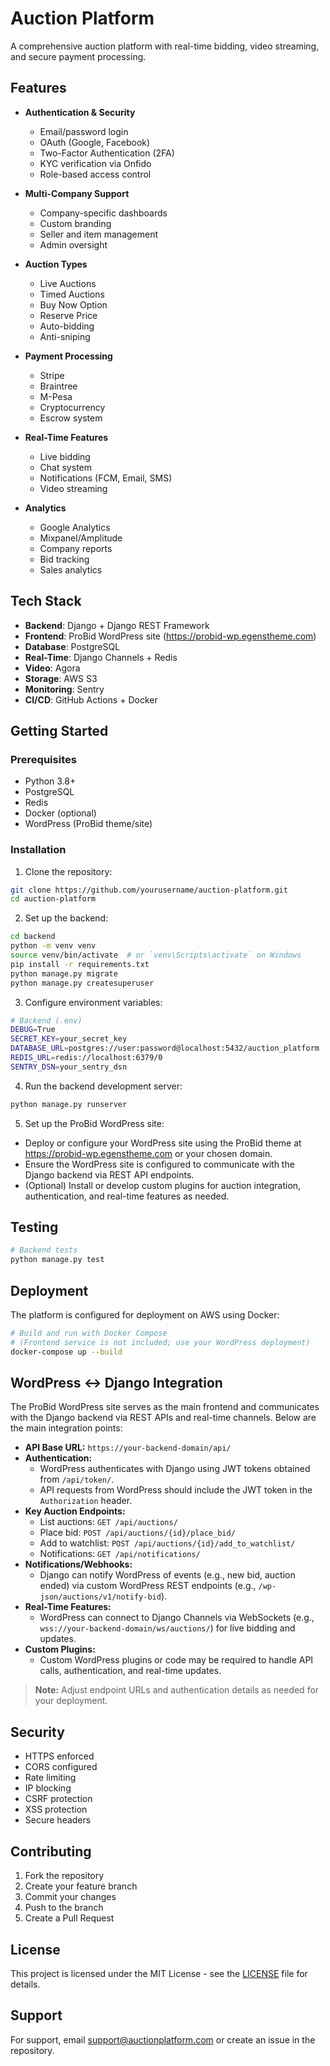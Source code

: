 # Auction Platform

A comprehensive auction platform with real-time bidding, video streaming, and secure payment processing.

## Features

- **Authentication & Security**
  - Email/password login
  - OAuth (Google, Facebook)
  - Two-Factor Authentication (2FA)
  - KYC verification via Onfido
  - Role-based access control

- **Multi-Company Support**
  - Company-specific dashboards
  - Custom branding
  - Seller and item management
  - Admin oversight

- **Auction Types**
  - Live Auctions
  - Timed Auctions
  - Buy Now Option
  - Reserve Price
  - Auto-bidding
  - Anti-sniping

- **Payment Processing**
  - Stripe
  - Braintree
  - M-Pesa
  - Cryptocurrency
  - Escrow system

- **Real-Time Features**
  - Live bidding
  - Chat system
  - Notifications (FCM, Email, SMS)
  - Video streaming

- **Analytics**
  - Google Analytics
  - Mixpanel/Amplitude
  - Company reports
  - Bid tracking
  - Sales analytics

## Tech Stack

- **Backend**: Django + Django REST Framework
- **Frontend**: ProBid WordPress site (https://probid-wp.egenstheme.com)
- **Database**: PostgreSQL
- **Real-Time**: Django Channels + Redis
- **Video**: Agora
- **Storage**: AWS S3
- **Monitoring**: Sentry
- **CI/CD**: GitHub Actions + Docker

## Getting Started

### Prerequisites

- Python 3.8+
- PostgreSQL
- Redis
- Docker (optional)
- WordPress (ProBid theme/site)

### Installation

1. Clone the repository:
```bash
git clone https://github.com/yourusername/auction-platform.git
cd auction-platform
```

2. Set up the backend:
```bash
cd backend
python -m venv venv
source venv/bin/activate  # or `venv\Scripts\activate` on Windows
pip install -r requirements.txt
python manage.py migrate
python manage.py createsuperuser
```

3. Configure environment variables:
```bash
# Backend (.env)
DEBUG=True
SECRET_KEY=your_secret_key
DATABASE_URL=postgres://user:password@localhost:5432/auction_platform
REDIS_URL=redis://localhost:6379/0
SENTRY_DSN=your_sentry_dsn
```

4. Run the backend development server:
```bash
python manage.py runserver
```

5. Set up the ProBid WordPress site:
- Deploy or configure your WordPress site using the ProBid theme at https://probid-wp.egenstheme.com or your chosen domain.
- Ensure the WordPress site is configured to communicate with the Django backend via REST API endpoints.
- (Optional) Install or develop custom plugins for auction integration, authentication, and real-time features as needed.

## Testing

```bash
# Backend tests
python manage.py test
```

## Deployment

The platform is configured for deployment on AWS using Docker:

```bash
# Build and run with Docker Compose
# (Frontend service is not included; use your WordPress deployment)
docker-compose up --build
```

## WordPress ↔ Django Integration

The ProBid WordPress site serves as the main frontend and communicates with the Django backend via REST APIs and real-time channels. Below are the main integration points:

- **API Base URL:** `https://your-backend-domain/api/`
- **Authentication:**
  - WordPress authenticates with Django using JWT tokens obtained from `/api/token/`.
  - API requests from WordPress should include the JWT token in the `Authorization` header.
- **Key Auction Endpoints:**
  - List auctions: `GET /api/auctions/`
  - Place bid: `POST /api/auctions/{id}/place_bid/`
  - Add to watchlist: `POST /api/auctions/{id}/add_to_watchlist/`
  - Notifications: `GET /api/notifications/`
- **Notifications/Webhooks:**
  - Django can notify WordPress of events (e.g., new bid, auction ended) via custom WordPress REST endpoints (e.g., `/wp-json/auctions/v1/notify-bid`).
- **Real-Time Features:**
  - WordPress can connect to Django Channels via WebSockets (e.g., `wss://your-backend-domain/ws/auctions/`) for live bidding and updates.
- **Custom Plugins:**
  - Custom WordPress plugins or code may be required to handle API calls, authentication, and real-time updates.

> **Note:** Adjust endpoint URLs and authentication details as needed for your deployment.

## Security

- HTTPS enforced
- CORS configured
- Rate limiting
- IP blocking
- CSRF protection
- XSS protection
- Secure headers

## Contributing

1. Fork the repository
2. Create your feature branch
3. Commit your changes
4. Push to the branch
5. Create a Pull Request

## License

This project is licensed under the MIT License - see the [LICENSE](LICENSE) file for details.

## Support

For support, email support@auctionplatform.com or create an issue in the repository. 